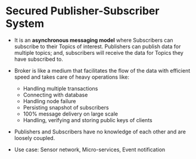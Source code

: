 
# **Secured Publisher-Subscriber System**

* It is an **asynchronous messaging model** where Subscribers can subscribe to
their Topics of interest. Publishers can publish data for multiple topics; and,
subscribers will receive the data for Topics they have subscribed to.
* Broker is like a medium that facilitates the flow of the data with efficient
speed and takes care of heavy operations like:
  * Handling multiple transactions
  * Connecting with database
  * Handling node failure
  * Persisting snapshot of subscribers
  * 100% message delivery on large scale
  * Handling, verifying and storing public keys of clients

* Publishers and Subscribers have no knowledge of each other and are loosely
coupled.
* Use case: Sensor network, Micro-services, Event notification



